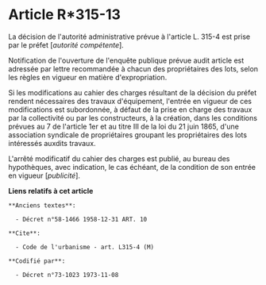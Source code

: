 # Article R*315-13

La décision de l'autorité administrative prévue à l'article L. 315-4 est prise par le préfet [*autorité compétente*].

Notification de l'ouverture de l'enquête publique prévue audit article est adressée par lettre recommandée à chacun des
propriétaires des lots, selon les règles en vigueur en matière d'expropriation.

Si les modifications au cahier des charges résultant de la décision du préfet rendent nécessaires des travaux d'équipement,
l'entrée en vigueur de ces modifications est subordonnée, à défaut de la prise en charge des travaux par la collectivité ou
par les constructeurs, à la création, dans les conditions prévues au 7 de l'article 1er et au titre III de la loi du 21 juin
1865, d'une association syndicale de propriétaires groupant les propriétaires des lots intéressés auxdits travaux.

L'arrêté modificatif du cahier des charges est publié, au bureau des hypothèques, avec indication, le cas échéant, de la
condition de son entrée en vigueur [*publicité*].

**Liens relatifs à cet article**

	**Anciens textes**:

	  - Décret n°58-1466 1958-12-31 ART. 10

	**Cite**:

	  - Code de l'urbanisme - art. L315-4 (M)

	**Codifié par**:

	  - Décret n°73-1023 1973-11-08
